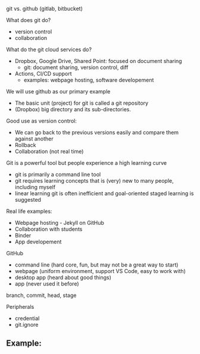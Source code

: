 git vs. github (gitlab, bitbucket)

What does git do?
- version control 
- collaboration

What do the git cloud services do?
- Dropbox, Google Drive, Shared Point: focused on document sharing
    - git: document sharing, version control, diff 
- Actions, CI/CD support
    - examples: webpage hosting, software developement

We will use github as our primary example
- The basic unit (project) for git is called a git repository
- (Dropbox) big directory and its sub-directories.

Good use as version control:
- We can go back to the previous versions easily and compare them against another
- Rollback 
- Collaboration (not real time)

Git is a powerful tool but people experience a high learning curve
- git is primarily a command line tool
- git requires learning concepts that is (very) new to many people, including myself
- linear learning git is often inefficient and goal-oriented staged learning is suggested

Real life examples:
- Webpage hosting - Jekyll on GitHub
- Collaboration with students 
- Binder 
- App developement 

GitHub
- command line (hard core, fun, but may not be a great way to start)
- webpage (uniform environment, support VS Code, easy to work with)
- desktop app (heard about good things)
- app (never used it before)

branch, commit, head, stage

Peripherals
- credential
- git.ignore

Example:
- 
